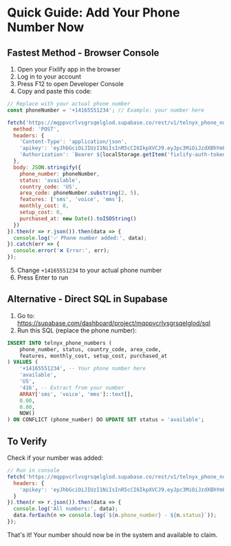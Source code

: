 # Quick Guide: Add Your Phone Number Now

## Fastest Method - Browser Console

1. Open your Fixlify app in the browser
2. Log in to your account
3. Press F12 to open Developer Console
4. Copy and paste this code:

```javascript
// Replace with your actual phone number
const phoneNumber = '+14165551234'; // Example: your number here

fetch('https://mqppvcrlvsgrsqelglod.supabase.co/rest/v1/telnyx_phone_numbers', {
  method: 'POST',
  headers: {
    'Content-Type': 'application/json',
    'apikey': 'eyJhbGciOiJIUzI1NiIsInR5cCI6IkpXVCJ9.eyJpc3MiOiJzdXBhYmFzZSIsInJlZiI6Im1xcHB2Y3JsdnNncnNxZWxnbG9kIiwicm9sZSI6ImFub24iLCJpYXQiOjE3NDc1OTE3MDUsImV4cCI6MjA2MzE2NzcwNX0.My-KiqG1bCMqzUru4m59d4v18N3WGxNoNtFPOFAmhzg',
    'Authorization': `Bearer ${localStorage.getItem('fixlify-auth-token')?.replace(/['"]/g, '')}`
  },
  body: JSON.stringify({
    phone_number: phoneNumber,
    status: 'available',
    country_code: 'US',
    area_code: phoneNumber.substring(2, 5),
    features: ['sms', 'voice', 'mms'],
    monthly_cost: 0,
    setup_cost: 0,
    purchased_at: new Date().toISOString()
  })
}).then(r => r.json()).then(data => {
  console.log('✅ Phone number added:', data);
}).catch(err => {
  console.error('❌ Error:', err);
});
```

5. Change `+14165551234` to your actual phone number
6. Press Enter to run

## Alternative - Direct SQL in Supabase

1. Go to: https://supabase.com/dashboard/project/mqppvcrlvsgrsqelglod/sql
2. Run this SQL (replace the phone number):

```sql
INSERT INTO telnyx_phone_numbers (
    phone_number, status, country_code, area_code, 
    features, monthly_cost, setup_cost, purchased_at
) VALUES (
    '+14165551234', -- Your phone number here
    'available', 
    'US', 
    '416', -- Extract from your number
    ARRAY['sms', 'voice', 'mms']::text[],
    0.00, 
    0.00, 
    NOW()
) ON CONFLICT (phone_number) DO UPDATE SET status = 'available';
```

## To Verify

Check if your number was added:

```javascript
// Run in console
fetch('https://mqppvcrlvsgrsqelglod.supabase.co/rest/v1/telnyx_phone_numbers', {
  headers: {
    'apikey': 'eyJhbGciOiJIUzI1NiIsInR5cCI6IkpXVCJ9.eyJpc3MiOiJzdXBhYmFzZSIsInJlZiI6Im1xcHB2Y3JsdnNncnNxZWxnbG9kIiwicm9sZSI6ImFub24iLCJpYXQiOjE3NDc1OTE3MDUsImV4cCI6MjA2MzE2NzcwNX0.My-KiqG1bCMqzUru4m59d4v18N3WGxNoNtFPOFAmhzg'
  }
}).then(r => r.json()).then(data => {
  console.log('All numbers:', data);
  data.forEach(n => console.log(`${n.phone_number} - ${n.status}`));
});
```

That's it! Your number should now be in the system and available to claim.
